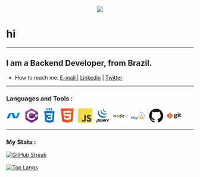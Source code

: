 
<div id="header" align= "center">
  
  <img src= "https://www.wallpaperbetter.com/wallpaper/473/435/638/anime-anime-girls-original-characters-blue-hair-headphones-1080P-wallpaper-middle-size.jpg" width="500"/>
  
 </div>

<h1> hi </h1>

---

## <b> I am a Backend Developer, from Brazil.</b>


- How to reach me: <a href= "monteroaurea@gmail.com"> E-mail </a> | <a href="https://www.linkedin.com/in/monteroaurea/">Linkedin</a> | <a href="https://twitter.com/aureamontt1"> Twitter </a>

</div>

---

### Languages and Tools :
<div>
  <img src="https://github.com/devicons/devicon/blob/master/icons/dot-net/dot-net-original.svg" title=".NET" alt=".NET" width="40" height="40"/>&nbsp;
  <img src="https://github.com/devicons/devicon/blob/master/icons/csharp/csharp-original.svg"title="Csharp" alt="Csharp" width="40" height="40"/>&nbsp;
  <img src="https://github.com/devicons/devicon/blob/master/icons/css3/css3-plain-wordmark.svg"  title="CSS3" alt="CSS" width="40" height="40"/>&nbsp;
  <img src="https://github.com/devicons/devicon/blob/master/icons/html5/html5-original.svg" title="HTML5" alt="HTML" width="40" height="40"/>&nbsp;
  <img src="https://github.com/devicons/devicon/blob/master/icons/javascript/javascript-original.svg" title="JavaScript" alt="JavaScript" width="40" height="40"/>&nbsp;
  <img src="https://github.com/devicons/devicon/blob/master/icons/jquery/jquery-original-wordmark.svg"title="Jquery" alt="Jquery" width="40" height="40"/>&nbsp;
    <img src="https://github.com/devicons/devicon/blob/master/icons/nodejs/nodejs-original-wordmark.svg" title="NodeJS" alt="NodeJS" width="40" height="40"/>&nbsp;
  <img src="https://github.com/devicons/devicon/blob/master/icons/mysql/mysql-original-wordmark.svg" title="MySQL"  alt="MySQL" width="40" height="40"/>&nbsp;
  <img src="https://github.com/devicons/devicon/blob/master/icons/github/github-original.svg"title="Github" alt="Github" width="40" height="40"/>&nbsp;
  <img src="https://github.com/devicons/devicon/blob/master/icons/git/git-original-wordmark.svg" title="Git" **alt="Git" width="40" height="40"/>
</div>

---

### My Stats :
[![GitHub Streak](http://github-readme-streak-stats.herokuapp.com?user=monteroaurea&theme=dark&background=000000)](https://git.io/streak-stats)
<br>
<br>
[![Top Langs](https://github-readme-stats.vercel.app/api/top-langs/?username=monteroaurea&layout=compact&theme=vision-friendly-dark)](https://github.com/anuraghazra/github-readme-stats)

